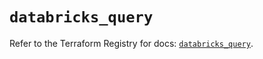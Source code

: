 # `databricks_query`

Refer to the Terraform Registry for docs: [`databricks_query`](https://registry.terraform.io/providers/databricks/databricks/1.66.0/docs/resources/query).
